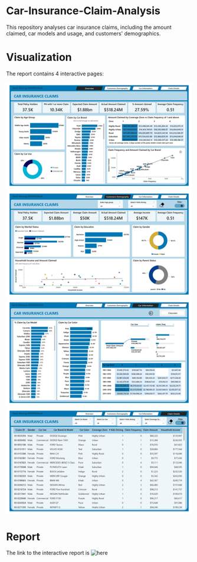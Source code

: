 # Car-Insurance-Claim-Analysis
This repository analyses car insurance claims, including the amount claimed, car models and usage, and customers' demographics.

# Visualization
The report contains 4 interactive pages:

![](https://github.com/Ratafar22/Car-Insurance-Claim-Analysis/blob/main/Car%20Insurance%20Claim_page-0001.jpg)
![](https://github.com/Ratafar22/Car-Insurance-Claim-Analysis/blob/main/Car%20Insurance%20Claim_page-0002.jpg)
![](https://github.com/Ratafar22/Car-Insurance-Claim-Analysis/blob/main/Car%20Insurance%20Claim_page-0003.jpg)
![](https://github.com/Ratafar22/Car-Insurance-Claim-Analysis/blob/main/Car%20Insurance%20Claim_page-0004.jpg)

# Report
The link to the interactive report is ![here](https://app.powerbi.com/view?r=eyJrIjoiN2MxNWNlNDYtMjBjOS00MGQ3LWJjM2UtOWUwZWZiMTg5MjUxIiwidCI6IjExODg4MzNmLTRiMTktNDYzYS04OThmLWM2ODMxNmRjOTQ1NiJ9)

